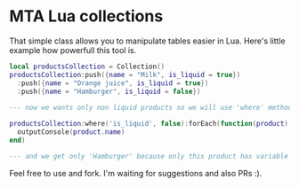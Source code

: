 # MTA Lua collections

That simple class allows you to manipulate tables easier in Lua. Here's little example how powerfull this tool is.
```lua
local productsCollection = Collection()
productsCollection:push({name = "Milk", is_liquid = true})
  :push({name = "Orange juice", is_liquid = true})
  :push({name = "Hamburger", is_liquid = false})
  
--- now we wants only non liquid products so we will use 'where' method and 'forEach' to output all elements from new table

productsCollection:where('is_liquid', false):forEach(function(product)
  outputConsole(product.name)
end)

--- and we get only 'Hamburger' because only this product has variable 'is_liquid' set on false
```

Feel free to use and fork. I'm waiting for suggestions and also PRs :).
